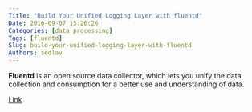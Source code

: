 ```yaml
---
Title: "Build Your Unified Logging Layer with fluentd"
Date: 2016-09-07 15:26:26
Categories: [data processing]
Tags: [fluentd]
Slug: build-your-unified-logging-layer-with-fluentd
Authors: sedlav
---
```


**Fluentd** is an open source data collector, which lets you unify the data collection and consumption for a better use and understanding of data.

[Link](http://www.fluentd.org/)
